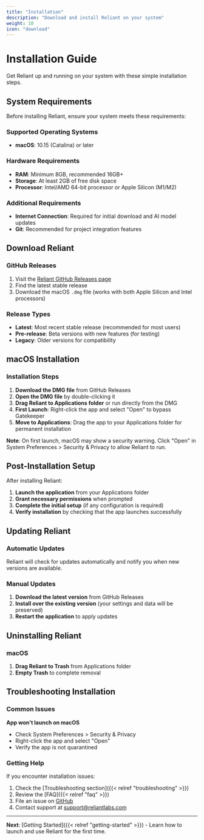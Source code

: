 ```yaml
---
title: "Installation"
description: "Download and install Reliant on your system"
weight: 10
icon: "download"
---
```


# Installation Guide

Get Reliant up and running on your system with these simple installation steps.

## System Requirements

Before installing Reliant, ensure your system meets these requirements:

### Supported Operating Systems
- **macOS**: 10.15 (Catalina) or later

### Hardware Requirements
- **RAM**: Minimum 8GB, recommended 16GB+
- **Storage**: At least 2GB of free disk space
- **Processor**: Intel/AMD 64-bit processor or Apple Silicon (M1/M2)

### Additional Requirements
- **Internet Connection**: Required for initial download and AI model updates
- **Git**: Recommended for project integration features

## Download Reliant

### GitHub Releases

1. Visit the [Reliant GitHub Releases page](https://github.com/reliant-labs/reliant/releases)
2. Find the latest stable release
3. Download the macOS `.dmg` file (works with both Apple Silicon and Intel processors)

### Release Types

- **Latest**: Most recent stable release (recommended for most users)
- **Pre-release**: Beta versions with new features (for testing)
- **Legacy**: Older versions for compatibility

## macOS Installation

### Installation Steps

1. **Download the DMG file** from GitHub Releases
2. **Open the DMG file** by double-clicking it
3. **Drag Reliant to Applications folder** or run directly from the DMG
4. **First Launch**: Right-click the app and select "Open" to bypass Gatekeeper
5. **Move to Applications**: Drag the app to your Applications folder for permanent installation

**Note**: On first launch, macOS may show a security warning. Click "Open" in System Preferences > Security & Privacy to allow Reliant to run.

## Post-Installation Setup

After installing Reliant:

1. **Launch the application** from your Applications folder
2. **Grant necessary permissions** when prompted
3. **Complete the initial setup** (if any configuration is required)
4. **Verify installation** by checking that the app launches successfully

## Updating Reliant

### Automatic Updates
Reliant will check for updates automatically and notify you when new versions are available.

### Manual Updates
1. **Download the latest version** from GitHub Releases
2. **Install over the existing version** (your settings and data will be preserved)
3. **Restart the application** to apply updates

## Uninstalling Reliant

### macOS
1. **Drag Reliant to Trash** from Applications folder
2. **Empty Trash** to complete removal



## Troubleshooting Installation

### Common Issues

**App won't launch on macOS**
- Check System Preferences > Security & Privacy
- Right-click the app and select "Open"
- Verify the app is not quarantined



### Getting Help

If you encounter installation issues:
1. Check the [Troubleshooting section]({{< relref "troubleshooting" >}})
2. Review the [FAQ]({{< relref "faq" >}})
3. File an issue on [GitHub](https://github.com/reliant-labs/reliant/issues)
4. Contact support at support@reliantlabs.com

---

**Next**: [Getting Started]({{< relref "getting-started" >}}) - Learn how to launch and use Reliant for the first time.
